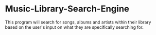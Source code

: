 # Music-Library-Search-Engine
This program will search for songs, albums and artists within their library based on the user's input on what they are specifically searching for. 
